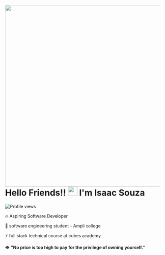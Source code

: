 <img align="right" height="590em" src="https://raw.githubusercontent.com/gist/Isaac-S-Cto/e85bb590ca7399e8ecf101a7be5d4d55/raw/e857182a9c60de31e2b6a75b75821a00902c6c0b/GitHubCard.svg"/>
<h1 align="left">Hello Friends!! <img src="https://raw.githubusercontent.com/kaueMarques/kaueMarques/master/hi.gif" height="30px"> I'm Isaac Souza</h1>
<p align="left"> <img src="https://komarev.com/ghpvc/?username=Isaac-S-Cto&color=yellow" alt="Profile views" /> </p>

🔥 Aspiring Software Developer

🔭 software engineering student - Ampli college

⚡ full stack technical course at cubes academy.

👁️ **"No price is too high to pay for the privilege of owning yourself."**

<!--
<br><br>
